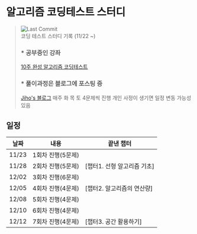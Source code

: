# **알고리즘 코딩테스트 스터디**
> ![Last Commit](https://img.shields.io/github/last-commit/jihoooo97/Algorithm?style=flat&labelColor=white&logo=Java&logoColor=007396)  
> 코딩 테스트 스터디 기록 (11/22 ~)
> ### * 공부중인 강좌
> [10주 완성 알고리즘 코딩테스트](https://edu.goorm.io/learn/lecture/554/10주-완성-알고리즘-코딩테스트)
> ### * 풀이과정은 블로그에 포스팅 중
> [Jiho's 블로그](https://blog.naver.com/yjh7827/222580604912)
> 매주 화 목 토 4문제씩 진행
> 개인 사정이 생기면 일정 변동 가능성 있음
## 일정
| 날짜 | 내용 | 끝낸 챕터 |
|---|---|---|
| 11/23 | 1회차 진행(5문제) ||
| 11/28 | 2회차 진행(5문제) |[챕터1. 선형 알고리즘 기초] |
| 12/02 | 3회차 진행(6문제) ||
| 12/05 | 4회차 진행(4문제) |[챕터2. 알고리즘의 연산량] |
| 12/08 | 5회차 진행(4문제) ||
| 12/10 | 6회차 진행(4문제) ||
| 12/12 | 7회차 진행(4문제) |[챕터3. 공간 활용하기] |
